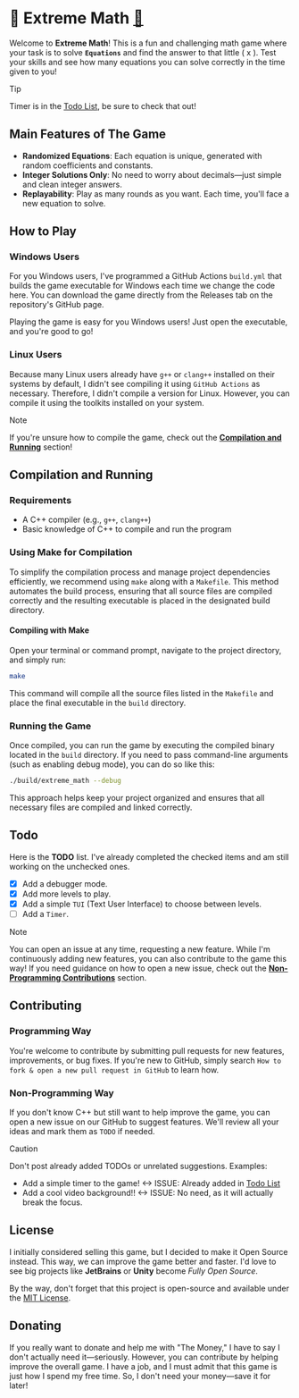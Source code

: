 # 🧮 Extreme Math [📖](https://github.com/sudo-arash/extreme_math/wiki)

Welcome to **Extreme Math**! This is a fun and challenging math game where your task is to solve **`Equations`** and find the answer to that little \( x \). Test your skills and see how many equations you can solve correctly in the time given to you!

> [!TIP]
> Timer is in the [Todo List](#todo), be sure to check that out!


## Main Features of The Game
- **Randomized Equations**: Each equation is unique, generated with random coefficients and constants.
- **Integer Solutions Only**: No need to worry about decimals—just simple and clean integer answers.
- **Replayability**: Play as many rounds as you want. Each time, you'll face a new equation to solve.

## How to Play
### Windows Users
For you Windows users, I've programmed a GitHub Actions `build.yml` that builds the game executable for Windows each time we change the code here. You can download the game directly from the Releases tab on the repository's GitHub page.

Playing the game is easy for you Windows users! Just open the executable, and you're good to go!

### Linux Users
Because many Linux users already have `g++` or `clang++` installed on their systems by default, I didn't see compiling it using `GitHub Actions` as necessary. Therefore, I didn't compile a version for Linux. However, you can compile it using the toolkits installed on your system.

> [!NOTE]
> If you're unsure how to compile the game, check out the **[Compilation and Running](#compilation-and-running)** section!

## Compilation and Running

### Requirements
- A C++ compiler (e.g., `g++`, `clang++`)
- Basic knowledge of C++ to compile and run the program

### Using Make for Compilation

To simplify the compilation process and manage project dependencies efficiently, we recommend using `make` along with a `Makefile`. This method automates the build process, ensuring that all source files are compiled correctly and the resulting executable is placed in the designated build directory.

#### Compiling with Make

Open your terminal or command prompt, navigate to the project directory, and simply run:

```bash
make
```

This command will compile all the source files listed in the `Makefile` and place the final executable in the `build` directory.

### Running the Game

Once compiled, you can run the game by executing the compiled binary located in the `build` directory. If you need to pass command-line arguments (such as enabling debug mode), you can do so like this:

```bash
./build/extreme_math --debug
```

This approach helps keep your project organized and ensures that all necessary files are compiled and linked correctly.

## Todo
Here is the **TODO** list. I've already completed the checked items and am still working on the unchecked ones.
- [x] Add a debugger mode.
- [x] Add more levels to play.
- [x] Add a simple `TUI` (Text User Interface) to choose between levels.
- [ ] Add a `Timer`.

> [!NOTE]
> You can open an issue at any time, requesting a new feature. While I'm continuously adding new features, you can also contribute to the game this way! If you need guidance on how to open a new issue, check out the **[Non-Programming Contributions](#non-programming-way)** section.

## Contributing
### Programming Way
You're welcome to contribute by submitting pull requests for new features, improvements, or bug fixes. If you're new to GitHub, simply search `How to fork & open a new pull request in GitHub` to learn how.

### Non-Programming Way
If you don't know C++ but still want to help improve the game, you can open a new issue on our GitHub to suggest features. We'll review all your ideas and mark them as `TODO` if needed.

> [!CAUTION]
> Don't post already added TODOs or unrelated suggestions. Examples:
> - Add a simple timer to the game! <-> ISSUE: Already added in [Todo List](#todo)
> - Add a cool video background!! <-> ISSUE: No need, as it will actually break the focus.

## License
I initially considered selling this game, but I decided to make it Open Source instead. This way, we can improve the game better and faster. I'd love to see big projects like **JetBrains** or **Unity** become *Fully Open Source*. 

By the way, don't forget that this project is open-source and available under the [MIT License](LICENSE).

## Donating
If you really want to donate and help me with "The Money," I have to say I don't actually need it—seriously. However, you can contribute by helping improve the overall game. I have a job, and I must admit that this game is just how I spend my free time. So, I don't need your money—save it for later!
